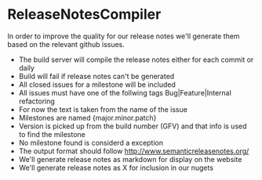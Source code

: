 ReleaseNotesCompiler
====================

In order to improve the quality for our release notes we'll generate them based on the relevant github issues.

* The build server will compile the release notes either for each commit or daily
* Build will fail if release notes can't be generated
* All closed issues for a milestone will be included
* All issues must have one of the follwing tags Bug|Feature|Internal refactoring
* For now the text is taken from the name of the issue
* Milestones are named {major.minor.patch}
* Version is picked up from the build number (GFV) and that info is used to find the milestone
* No milestone found is considerd a exception
* The output format should follow http://www.semanticreleasenotes.org/
* We'll generate release notes as markdown for display on the website
* We'll generate release notes as X for inclusion in our nugets


